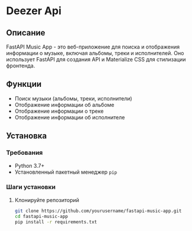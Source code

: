 # Deezer  Api

## Описание
FastAPI Music App - это веб-приложение для поиска и отображения информации о музыке, включая альбомы, треки и исполнителей. Оно использует FastAPI для создания API и Materialize CSS для стилизации фронтенда.

## Функции
- Поиск музыки (альбомы, треки, исполнители)
- Отображение информации об альбоме
- Отображение информации о треке
- Отображение информации об исполнителе

## Установка

### Требования
- Python 3.7+
- Установленный пакетный менеджер `pip`

### Шаги установки
1. Клонируйте репозиторий
   ```bash
   git clone https://github.com/yourusername/fastapi-music-app.git
   cd fastapi-music-app
   pip install -r requirements.txt
